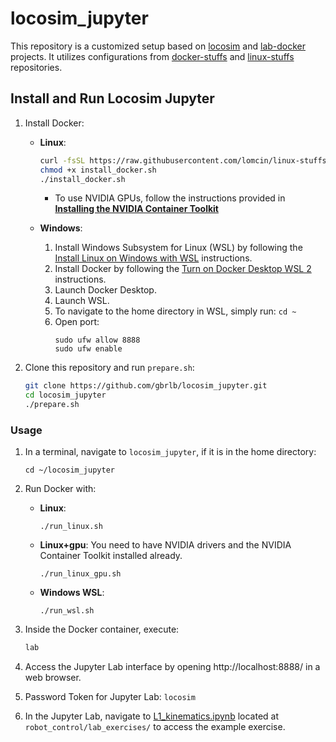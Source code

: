 # locosim_jupyter

This repository is a customized setup based on [locosim](https://github.com/mfocchi/locosim) and [lab-docker](https://github.com/mfocchi/lab-docker) projects. It utilizes configurations from [docker-stuffs](https://github.com/lomcin/docker-stuffs) and [linux-stuffs](https://github.com/lomcin/linux-stuffs) repositories.

## Install and Run Locosim Jupyter


1. Install Docker:
   - **Linux**:
     ```bash
     curl -fsSL https://raw.githubusercontent.com/lomcin/linux-stuffs/master/install/docker -o install_docker.sh
     chmod +x install_docker.sh
     ./install_docker.sh
     ```

     - To use NVIDIA GPUs, follow the instructions provided in **[Installing the NVIDIA Container Toolkit](https://docs.nvidia.com/datacenter/cloud-native/container-toolkit/latest/install-guide.html)**

   - **Windows**:
     1. Install Windows Subsystem for Linux (WSL) by following the [Install Linux on Windows with WSL](https://learn.microsoft.com/en-us/windows/wsl/install) instructions.
     2. Install Docker by following the [Turn on Docker Desktop WSL 2](https://docs.docker.com/desktop/wsl/#turn-on-docker-desktop-wsl-2) instructions.
     3. Launch Docker Desktop.
     4. Launch WSL.
     5. To navigate to the home directory in WSL, simply run: `cd ~`
     6. Open port:
        ```shell
        sudo ufw allow 8888
        sudo ufw enable
        ```

2. Clone this repository and run `prepare.sh`:
    ```bash
    git clone https://github.com/gbrlb/locosim_jupyter.git
    cd locosim_jupyter
    ./prepare.sh
    ```

### Usage

1. In a terminal, navigate to `locosim_jupyter`, if it is in the home directory:
   ```
   cd ~/locosim_jupyter
   ```

2. Run Docker with:
    - **Linux**:
      ```shell
      ./run_linux.sh
      ```

    - **Linux+gpu**: You need to have NVIDIA drivers and the NVIDIA Container Toolkit installed already.
      ```shell
      ./run_linux_gpu.sh
      ```

    - **Windows WSL**:
      ```shell
      ./run_wsl.sh
      ```

3. Inside the Docker container, execute:
    ```bash
    lab
    ```

4. Access the Jupyter Lab interface by opening http://localhost:8888/ in a web browser.

5. Password Token for Jupyter Lab: `locosim`

6. In the Jupyter Lab, navigate to [L1_kinematics.ipynb](http://localhost:8888/lab/tree/robot_control/lab_exercises/L1_kinematics.ipynb) located at `robot_control/lab_exercises/` to access the example exercise.

